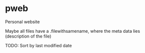 # pweb
Personal website

Maybe all files have a .filewithsamename, where the meta data lies (description of the file)

TODO: Sort by last modified date
